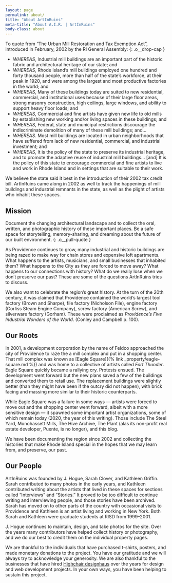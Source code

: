 ```yaml
---
layout: page
permalink: about/
title: "About ArtInRuins"
meta-title: "About A.I.R. | ArtInRuins"
body-class: about
---
```


To quote from “The Urban Mill Restoration and Tax Exemption Act”, introduced in February, 2002 by the RI General Assembly:
{: .o__drop-cap }

+ _WHEREAS_, Industrial mill buildings are an important part of the historic fabric and architectural heritage of our state; and
+ _WHEREAS_, Rhode Island’s mill buildings employed one hundred and forty thousand people, more than half of the state’s workforce, at their peak in 1920, and were among the largest and most productive factories in the world; and
+ _WHEREAS_, Many of these buildings today are suited to new residential, commercial, and institutional uses because of their large floor areas, strong masonry construction, high ceilings, large windows, and ability to support heavy floor loads; and
+ _WHEREAS_, Commercial and fine artists have given new life to old mills by establishing new working and/or living spaces in these buildings; and
+ _WHEREAS_, Federal, state and municipal restrictions discourage the indiscriminate demolition of many of these mill buildings; and…
+ _WHEREAS_. Most mill buildings are located in urban neighborhoods that have suffered from lack of new residential, commercial, and industrial investment; and
+ _WHEREAS_, It is the policy of the state to preserve its industrial heritage, and to promote the adaptive reuse of industrial mill buildings… [and] It is the policy of this state to encourage commercial and fine artists to live and work in Rhode Island and in settings that are suitable to their work.

We believe the state said it best in the introduction of their 2002 tax credit bill. ArtInRuins came along in 2002 as well to track the happenings of mill buildings and industrial remnants in the state, as well as the plight of artists who inhabit these spaces. 

## Mission

Document the changing architectural landscape and to collect the oral, written, and photographic history of these important places. Be a safe space for storytelling, memory-sharing, and dreaming about the future of our built environment. 
{: .o__pull-quote }

As Providence continues to grow, many industrial and historic buildings are being razed to make way for chain stores and expensive loft apartments. What happens to the artists, musicians, and small businesses that inhabited them? What happens to the City as they are forced to move away? What happens to our connections with history? What do we really lose when we don’t preserve our past? These are some of the questions ArtInRuins tries to discuss.

We also want to celebrate the region’s great history. At the turn of the 20th century, it was claimed that Providence contained the world’s largest tool factory (Brown and Sharpe), file factory (Nicholson File), engine factory (Corliss Steam Engine Company), screw factory (American Screw), and silverware factory (Gorham). These were proclaimed as _Providence’s Five Industrial Wonders of the World_. (Conley and Campbell p. 100). 

## Our Roots

In 2001, a development corporation by the name of Feldco approached the city of Providence to raze the a mill complex and put in a shopping center. That mill complex was known as [Eagle Square]({% link _property/eagle-square.md %}) and was home to a collective of artists called *Fort Thunder*. Eagle Square quickly became a rallying cry. Protests ensued. The development went forward but the new plans saved a few of the buildings and converted them to retail use. The replacement buildings were slightly better (than they might have been if the outcry did not happen), with brick facing and massing more similar to their historic counterparts. 

While Eagle Square was a failure in some ways — artists were forced to move out and the shopping center went forward, albeit with a more sensitive design — it spawned some important artist organizations, some of which remain today (2020, the year of this writing). Those include The Steel Yard, Monohassett Mills, The Hive Archive, The Plant (alas its non-profit real estate developer, Puente, is no longer), and this blog. 

We have been documenting the region since 2002 and collecting the histories that make Rhode Island special in the hopes that we may learn from, and preserve, our past. 

## Our People

ArtInRuins was founded by J. Hogue, Sarah Clover, and Kathleen Griffin. Sarah contributed to many photos in the early years, and Kathleen contributed writing about the artists that lived in these spaces for sections called “Interviews” and “Stories.” It proved to be too difficult to continue writing and interviewing people, and those stories have been archived. Sarah has moved on to other parts of the country with occasional visits to Providence and Kathleen is an artist living and working in New York. Both Sarah and Kathleen were graduate students at RISD from 1999–2001. 

J. Hogue continues to maintain, design, and take photos for the site. Over the years many contributors have helped collect history or photography, and we do our best to credit them on the individual property pages. 

We are thankful to the individuals that have purchased t-shirts, posters, and made monetary donations to the project. You have our gratitude and we will always try to acknowledge your generosity. We are also thankful to the businesses that have hired [Highchair designhaus](//highchairdesign.com) over the years for design and web development projects. In your own ways, you have been helping to sustain this project. 
